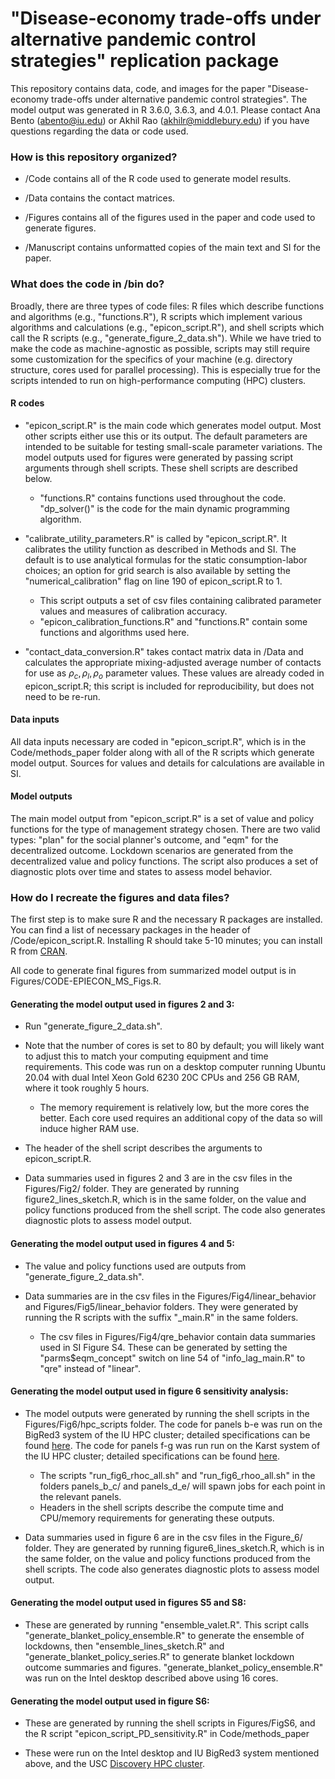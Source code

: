 # "Disease-economy trade-offs under alternative pandemic control strategies" replication package

This repository contains data, code, and images for the paper "Disease-economy trade-offs under alternative pandemic control strategies". The model output was generated in R 3.6.0, 3.6.3, and 4.0.1. Please contact Ana Bento (abento@iu.edu) or Akhil Rao (akhilr@middlebury.edu) if you have questions regarding the data or code used. 

### How is this repository organized?

* /Code contains all of the R code used to generate model results.

* /Data contains the contact matrices.

* /Figures contains all of the figures used in the paper and code used to generate figures.

* /Manuscript contains unformatted copies of the main text and SI for the paper.

### What does the code in /bin do?

Broadly, there are three types of code files: R files which describe functions and algorithms (e.g., "functions.R"), R scripts which implement various algorithms and calculations (e.g., "epicon_script.R"), and shell scripts which call the R scripts (e.g., "generate_figure_2_data.sh"). While we have tried to make the code as machine-agnostic as possible, scripts may still require some customization for the specifics of your machine (e.g. directory structure, cores used for parallel processing). This is especially true for the scripts intended to run on high-performance computing (HPC) clusters.

#### R codes

* "epicon_script.R" is the main code which generates model output. Most other scripts either use this or its output. The default parameters are intended to be suitable for testing small-scale parameter variations. The model outputs used for figures were generated by passing script arguments through shell scripts. These shell scripts are described below.
	- "functions.R" contains functions used throughout the code. "dp_solver()" is the code for the main dynamic programming algorithm.

* "calibrate_utility_parameters.R" is called by "epicon_script.R". It calibrates the utility function as described in Methods and SI. The default is to use analytical formulas for the static consumption-labor choices; an option for grid search is also available by setting the "numerical_calibration" flag on line 190 of epicon_script.R to 1.
	- This script outputs a set of csv files containing calibrated parameter values and measures of calibration accuracy.
	- "epicon_calibration_functions.R" and "functions.R" contain some functions and algorithms used here.

* "contact_data_conversion.R" takes contact matrix data in /Data and calculates the appropriate mixing-adjusted average number of contacts for use as $\rho_c, \rho_l, \rho_o$ parameter values. These values are already coded in epicon_script.R; this script is included for reproducibility, but does not need to be re-run.

#### Data inputs

All data inputs necessary are coded in "epicon_script.R", which is in the Code/methods_paper folder along with all of the R scripts which generate model output. Sources for values and details for calculations are available in SI.

#### Model outputs

The main model output from "epicon_script.R" is a set of value and policy functions for the type of management strategy chosen. There are two valid types: "plan" for the social planner's outcome, and "eqm" for the decentralized outcome. Lockdown scenarios are generated from the decentralized value and policy functions. The script also produces a set of diagnostic plots over time and states to assess model behavior.

### How do I recreate the figures and data files?

The first step is to make sure R and the necessary R packages are installed. You can find a list of necessary packages in the header of /Code/epicon_script.R. Installing R should take 5-10 minutes; you can install R from [CRAN](https://cran.r-project.org/).

All code to generate final figures from summarized model output is in Figures/CODE-EPIECON_MS_Figs.R.

#### Generating the model output used in figures 2 and 3:

* Run "generate_figure_2_data.sh".

* Note that the number of cores is set to 80 by default; you will likely want to adjust this to match your computing equipment and time requirements. This code was run on a desktop computer running Ubuntu 20.04 with dual Intel Xeon Gold 6230 20C CPUs and 256 GB RAM, where it took roughly 5 hours. 
	- The memory requirement is relatively low, but the more cores the better. Each core used requires an additional copy of the data so will induce higher RAM use.

* The header of the shell script describes the arguments to epicon_script.R.

* Data summaries used in figures 2 and 3 are in the csv files in the Figures/Fig2/ folder. They are generated by running figure2_lines_sketch.R, which is in the same folder, on the value and policy functions produced from the shell script. The code also generates diagnostic plots to assess model output.

#### Generating the model output used in figures 4 and 5:

* The value and policy functions used are outputs from "generate_figure_2_data.sh".

* Data summaries are in the csv files in the Figures/Fig4/linear_behavior and Figures/Fig5/linear_behavior folders. They were generated by running the R scripts with the suffix "\_main.R" in the same folders.
	- The csv files in Figures/Fig4/qre_behavior contain data summaries used in SI Figure S4. These can be generated by setting the "parms$eqm_concept" switch on line 54 of "info_lag_main.R" to "qre" instead of "linear".

#### Generating the model output used in figure 6 sensitivity analysis:

* The model outputs were generated by running the shell scripts in the Figures/Fig6/hpc_scripts folder. The code for panels b-e was run on the BigRed3 system of the IU HPC cluster; detailed specifications can be found [here](https://kb.iu.edu/d/aoku). The code for panels f-g was run run on the Karst system of the IU HPC cluster; detailed specifications can be found [here](https://kb.iu.edu/d/bezu).
	- The scripts "run_fig6_rhoc_all.sh" and "run_fig6_rhoo_all.sh" in the folders panels_b_c/ and panels_d_e/ will spawn jobs for each point in the relevant panels.
	- Headers in the shell scripts describe the compute time and CPU/memory requirements for generating these outputs.

* Data summaries used in figure 6 are in the csv files in the Figure_6/ folder. They are generated by running figure6_lines_sketch.R, which is in the same folder, on the value and policy functions produced from the shell scripts. The code also generates diagnostic plots to assess model output.

#### Generating the model output used in figures S5 and S8:

* These are generated by running "ensemble_valet.R". This script calls "generate_blanket_policy_ensemble.R" to generate the ensemble of lockdowns, then "ensemble_lines_sketch.R" and "generate_blanket_policy_series.R" to generate blanket lockdown outcome summaries and figures. "generate_blanket_policy_ensemble.R" was run on the Intel desktop described above using 16 cores.

#### Generating the model output used in figure S6:

* These are generated by running the shell scripts in Figures/FigS6, and the R script "epicon_script_PD_sensitivity.R" in Code/methods_paper

* These were run on the Intel desktop and IU BigRed3 system mentioned above, and the USC [Discovery HPC cluster](https://carc.usc.edu/services/hpc).

